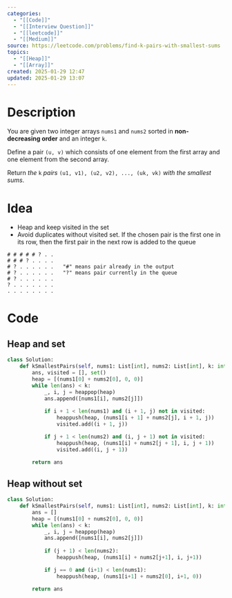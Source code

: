 ```yaml
---
categories:
  - "[[Code]]"
  - "[[Interview Question]]"
  - "[[leetcode]]"
  - "[[Medium]]"
source: https://leetcode.com/problems/find-k-pairs-with-smallest-sums
topics:
  - "[[Heap]]"
  - "[[Array]]"
created: 2025-01-29 12:47
updated: 2025-01-29 13:07
---
```

# Description
You are given two integer arrays `nums1` and `nums2` sorted in **non-decreasing order** and an integer `k`.

Define a pair `(u, v)` which consists of one element from the first array and one element from the second array.

Return _the_ `k` _pairs_ `(u1, v1), (u2, v2), ..., (uk, vk)` _with the smallest sums_.
# Idea 
- Heap and keep visited in the set
- Avoid duplicates without visited set. If the chosen pair is the first one in its row, then the first pair in the next row is added to the queue
```
# # # # # ? . .
# # # ? . . . .
# ? . . . . . .   "#" means pair already in the output
# ? . . . . . .   "?" means pair currently in the queue
# ? . . . . . .
? . . . . . . .
. . . . . . . .
```
# Code
## Heap and set
```python
class Solution:
    def kSmallestPairs(self, nums1: List[int], nums2: List[int], k: int) -> List[List[int]]:
        ans, visited = [], set()
        heap = [(nums1[0] + nums2[0], 0, 0)]
        while len(ans) < k:
            _, i, j = heappop(heap)
            ans.append([nums1[i], nums2[j]])
            
            if i + 1 < len(nums1) and (i + 1, j) not in visited:
                heappush(heap, (nums1[i + 1] + nums2[j], i + 1, j))
                visited.add((i + 1, j))

            if j + 1 < len(nums2) and (i, j + 1) not in visited:
                heappush(heap, (nums1[i] + nums2[j + 1], i, j + 1))
                visited.add((i, j + 1))

        return ans
```

## Heap without set
```python
class Solution:
    def kSmallestPairs(self, nums1: List[int], nums2: List[int], k: int) -> List[List[int]]:
        ans = []
        heap = [(nums1[0] + nums2[0], 0, 0)]
        while len(ans) < k:
            _, i, j = heappop(heap)
            ans.append([nums1[i], nums2[j]])
            
            if (j + 1) < len(nums2):
                heappush(heap, (nums1[i] + nums2[j+1], i, j+1))

            if j == 0 and (i+1) < len(nums1):
                heappush(heap, (nums1[i+1] + nums2[0], i+1, 0))

        return ans
```